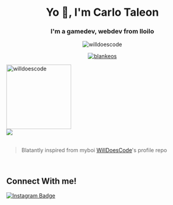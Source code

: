 <h1 align="center">Yo 👋, I'm Carlo Taleon</h1>
<h3 align="center">I'm a gamedev, webdev from Iloilo</h3>
<p align="center"> <img src="https://komarev.com/ghpvc/?username=blankeos&label=Profile%20views&color=0e75b6&style=flat" alt="willdoescode" /> </p>

<p align="center"> <a href="https://github.com/ryo-ma/github-profile-trophy"><img src="https://github-profile-trophy.vercel.app/?username=blankeos&theme=onedark&margin-w=15&margin-h=15&column=7" alt="blankeos" /></a> </p>

<div>
<img align="center" height="170" src="https://github-readme-stats.vercel.app/api?username=blankeos&count_private=true&include_all_commits=true&theme=onedark" alt="willdoescode" />
<br/>
<img align="center" src="https://github-readme-stats.vercel.app/api/top-langs/?username=blankeos&layout=compact&theme=onedark&langs_count=15" />
</div>

<br/>

> Blatantly inspired from myboi <a href="https://github.com/willdoescode">WillDoesCode</a>'s profile repo

<br/>

## Connect With me!

[![Instagram Badge](https://img.shields.io/badge/-@taleoncarlo-purple?style=flat&logo=instagram&logoColor=white&link=https://instagram.com/taleoncarlo/)](https://instagram.com/taleoncarlo/)

<!--
**Blankeos/Blankeos** is a ✨ _special_ ✨ repository because its `README.md` (this file) appears on your GitHub profile.

Here are some ideas to get you started:

- 🔭 I’m currently working on ...
- 🌱 I’m currently learning ...
- 👯 I’m looking to collaborate on ...
- 🤔 I’m looking for help with ...
- 💬 Ask me about ...
- 📫 How to reach me: ...
- 😄 Pronouns: ...
- ⚡ Fun fact: ...
-->
